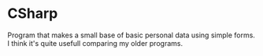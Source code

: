 # CSharp
Program that makes a small base of basic personal data using simple forms. I think it's quite usefull comparing my older programs.

